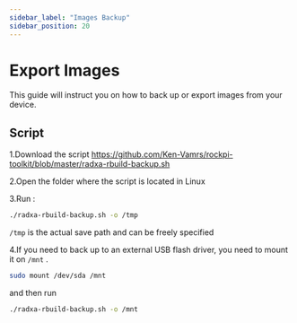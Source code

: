 ```yaml
---
sidebar_label: "Images Backup"
sidebar_position: 20
---
```


# Export Images

This guide will instruct you on how to back up or export images from your device.

<!--
## rkdeveloptool

rkdeveloptool 的安装请参阅 [rkdeveloptool 安装教程](rk-dev-tool#Linux/MacOS).

rkdeveloptool 提供了一系列的操作命令，其中 rl 命令可进行镜像的导出，具体步骤如下:

首先，下载 [loader](https://dl.radxa.com/rock5/sw/images/loader/rock-5b/rk3588_spl_loader_v1.08.111.bin)， 通过以下命令烧录：

```bash
	rkdeveloptool db rkxx_loader_vx.xx.bin
```

然后通过以下命令导出镜像:

```bash
ReadLBA: rl  <BeginSec> <SectorLen> <File>
```

其中，<BeginSec\> 设为 0，<SectorLen\> 为扇区总数，通过磁盘总字节数/512 得出，<File\> 为导出文件，包括文件名及路径

-->

## Script

1.Download the script https://github.com/Ken-Vamrs/rockpi-toolkit/blob/master/radxa-rbuild-backup.sh

2.Open the folder where the script is located in Linux

3.Run :

```bash
./radxa-rbuild-backup.sh -o /tmp
```

`/tmp` is the actual save path and can be freely specified

4.If you need to back up to an external USB flash driver, you need to mount it on `/mnt` .

```bash
sudo mount /dev/sda /mnt
```

and then run

```bash
./radxa-rbuild-backup.sh -o /mnt
```

<!-- ## RKDevtool -->
